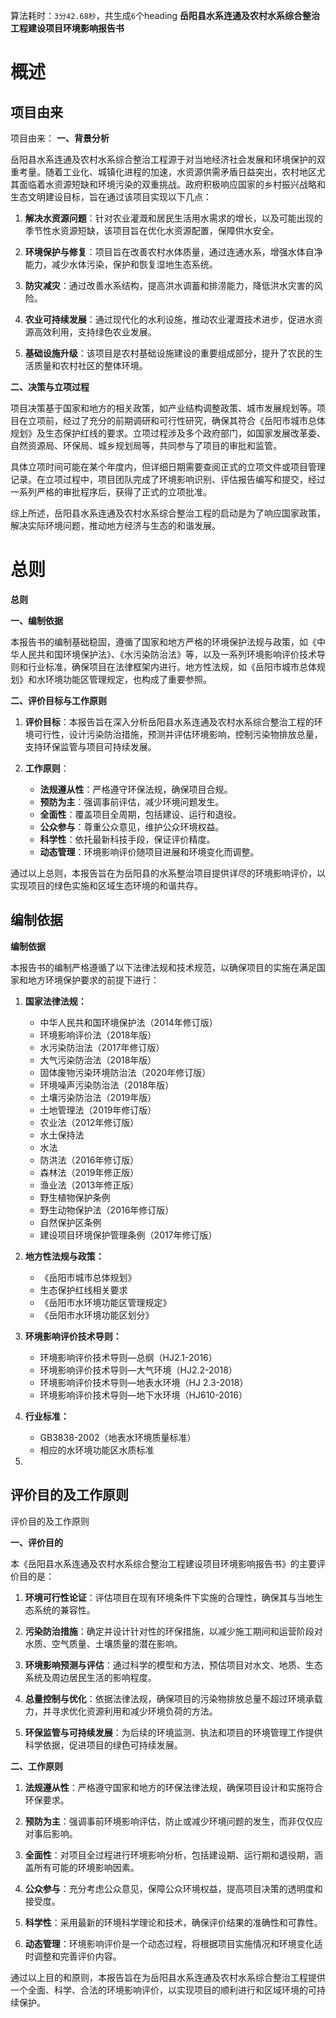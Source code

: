 算法耗时：`3分42.68秒`，共生成`6`个heading
**岳阳县水系连通及农村水系综合整治工程建设项目环境影响报告书**
# 概述
## 项目由来
项目由来：
**一、背景分析**

岳阳县水系连通及农村水系综合整治工程源于对当地经济社会发展和环境保护的双重考量。随着工业化、城镇化进程的加速，水资源供需矛盾日益突出，农村地区尤其面临着水资源短缺和环境污染的双重挑战。政府积极响应国家的乡村振兴战略和生态文明建设目标，旨在通过该项目实现以下几点：

1. **解决水资源问题**：针对农业灌溉和居民生活用水需求的增长，以及可能出现的季节性水资源短缺，该项目旨在优化水资源配置，保障供水安全。

2. **环境保护与修复**：项目旨在改善农村水体质量，通过连通水系，增强水体自净能力，减少水体污染，保护和恢复湿地生态系统。

3. **防灾减灾**：通过改善水系结构，提高洪水调蓄和排涝能力，降低洪水灾害的风险。

4. **农业可持续发展**：通过现代化的水利设施，推动农业灌溉技术进步，促进水资源高效利用，支持绿色农业发展。

5. **基础设施升级**：该项目是农村基础设施建设的重要组成部分，提升了农民的生活质量和农村社区的整体环境。

**二、决策与立项过程**

项目决策基于国家和地方的相关政策，如产业结构调整政策、城市发展规划等。项目在立项前，经过了充分的前期调研和可行性研究，确保其符合《岳阳市城市总体规划》及生态保护红线的要求。立项过程涉及多个政府部门，如国家发展改革委、自然资源局、环保局、城乡规划局等，共同参与了项目的审批和监管。

具体立项时间可能在某个年度内，但详细日期需要查阅正式的立项文件或项目管理记录。在立项过程中，项目团队完成了环境影响识别、评估报告编写和提交，经过一系列严格的审批程序后，获得了正式的立项批准。

综上所述，岳阳县水系连通及农村水系综合整治工程的启动是为了响应国家政策，解决实际环境问题，推动地方经济与生态的和谐发展。
# 总则
**总则**

**一、编制依据**

本报告书的编制基础稳固，遵循了国家和地方严格的环境保护法规与政策，如《中华人民共和国环境保护法》、《水污染防治法》等，以及一系列环境影响评价技术导则和行业标准，确保项目在法律框架内进行。地方性法规，如《岳阳市城市总体规划》和水环境功能区管理规定，也构成了重要参照。

**二、评价目标与工作原则**

1. **评价目标**：本报告旨在深入分析岳阳县水系连通及农村水系综合整治工程的环境可行性，设计污染防治措施，预测并评估环境影响，控制污染物排放总量，支持环保监管与项目可持续发展。

2. **工作原则**：
   - **法规遵从性**：严格遵守环保法规，确保项目合规。
   - **预防为主**：强调事前评估，减少环境问题发生。
   - **全面性**：覆盖项目全周期，包括建设、运行和退役。
   - **公众参与**：尊重公众意见，维护公众环境权益。
   - **科学性**：依托最新科技手段，保证评价精度。
   - **动态管理**：环境影响评价随项目进展和环境变化而调整。

通过以上总则，本报告旨在为岳阳县的水系整治项目提供详尽的环境影响评价，以实现项目的绿色实施和区域生态环境的和谐共存。
## 编制依据
**编制依据**

本报告书的编制严格遵循了以下法律法规和技术规范，以确保项目的实施在满足国家和地方环境保护要求的前提下进行：

1. **国家法律法规：**
   - 中华人民共和国环境保护法（2014年修订版）
   - 环境影响评价法（2018年版）
   - 水污染防治法（2017年修订版）
   - 大气污染防治法（2018年版）
   - 固体废物污染环境防治法（2020年修订版）
   - 环境噪声污染防治法（2018年版）
   - 土壤污染防治法（2019年版）
   - 土地管理法（2019年修订版）
   - 农业法（2012年修订版）
   - 水土保持法
   - 水法
   - 防洪法（2016年修订版）
   - 森林法（2019年修正版）
   - 渔业法（2013年修正版）
   - 野生植物保护条例
   - 野生动物保护法（2016年修订版）
   - 自然保护区条例
   - 建设项目环境保护管理条例（2017年修订版）

2. **地方性法规与政策：**
   - 《岳阳市城市总体规划》
   - 生态保护红线相关要求
   - 《岳阳市水环境功能区管理规定》
   - 《岳阳市水环境功能区划分》

3. **环境影响评价技术导则：**
   - 环境影响评价技术导则—总纲（HJ2.1-2016）
   - 环境影响评价技术导则—大气环境（HJ2.2-2018）
   - 环境影响评价技术导则—地表水环境（HJ 2.3-2018）
   - 环境影响评价技术导则—地下水环境（HJ610-2016）

4. **行业标准：**
   - GB3838-2002（地表水环境质量标准）
   - 相应的水环境功能区水质标准

5.
## 评价目的及工作原则
评价目的及工作原则

**一、评价目的**

本《岳阳县水系连通及农村水系综合整治工程建设项目环境影响报告书》的主要评价目的是：

1. **环境可行性论证**：评估项目在现有环境条件下实施的合理性，确保其与当地生态系统的兼容性。

2. **污染防治措施**：确定并设计针对性的环保措施，以减少施工期间和运营阶段对水质、空气质量、土壤质量的潜在影响。

3. **环境影响预测与评估**：通过科学的模型和方法，预估项目对水文、地质、生态系统及周边居民生活的影响程度。

4. **总量控制与优化**：依据法律法规，确保项目的污染物排放总量不超过环境承载力，并寻求优化资源利用和减少环境负荷的方法。

5. **环保监管与可持续发展**：为后续的环境监测、执法和项目的环境管理工作提供科学依据，促进项目的绿色可持续发展。

**二、工作原则**

1. **法规遵从性**：严格遵守国家和地方的环保法律法规，确保项目设计和实施符合环保要求。

2. **预防为主**：强调事前环境影响评估，防止或减少环境问题的发生，而非仅仅应对事后影响。

3. **全面性**：对项目全过程进行环境影响分析，包括建设期、运行期和退役期，涵盖所有可能的环境影响因素。

4. **公众参与**：充分考虑公众意见，保障公众环境权益，提高项目决策的透明度和接受度。

5. **科学性**：采用最新的环境科学理论和技术，确保评价结果的准确性和可靠性。

6. **动态管理**：环境影响评价是一个动态过程，将根据项目实施情况和环境变化适时调整和完善评价内容。

通过以上目的和原则，本报告旨在为岳阳县水系连通及农村水系综合整治工程提供一个全面、科学、合法的环境影响评价，以实现项目的顺利进行和区域环境的可持续保护。
